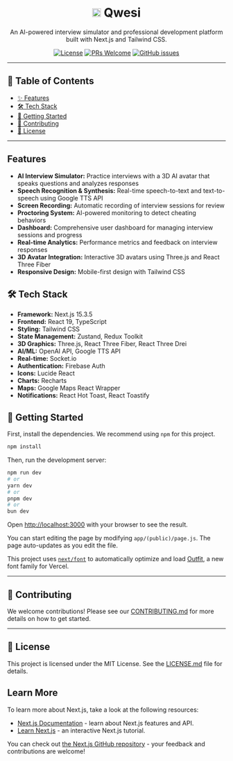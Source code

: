 <div align="center">
  <h1><img src="https://Qwesi.in/favicon.ico" width="20" height="20" alt="Qwesi Favicon">
   Qwesi</h1>
  <p>
    An AI-powered interview simulator and professional development platform built with Next.js and Tailwind CSS.
  </p>
  <p>
    <a href="https://github.com/GreatStackDev/Qwesi/blob/main/LICENSE.md"><img src="https://img.shields.io/github/license/GreatStackDev/Qwesi?style=for-the-badge" alt="License"></a>
    <a href="https://github.com/GreatStackDev/Qwesi/pulls"><img src="https://img.shields.io/badge/PRs-welcome-brightgreen.svg?style=for-the-badge" alt="PRs Welcome"></a>
    <a href="https://github.com/GreatStackDev/Qwesi/issues"><img src="https://img.shields.io/github/issues/GreatStackDev/Qwesi?style=for-the-badge" alt="GitHub issues"></a>
  </p>
</div>

---

## 📖 Table of Contents

- [✨ Features](#-features)
- [🛠️ Tech Stack](#-tech-stack)
- [🚀 Getting Started](#-getting-started)
- [🤝 Contributing](#-contributing)
- [📜 License](#-license)

---

## Features

- **AI Interview Simulator:** Practice interviews with a 3D AI avatar that speaks questions and analyzes responses
- **Speech Recognition & Synthesis:** Real-time speech-to-text and text-to-speech using Google TTS API
- **Screen Recording:** Automatic recording of interview sessions for review
- **Proctoring System:** AI-powered monitoring to detect cheating behaviors
- **Dashboard:** Comprehensive user dashboard for managing interview sessions and progress
- **Real-time Analytics:** Performance metrics and feedback on interview responses
- **3D Avatar Integration:** Interactive 3D avatars using Three.js and React Three Fiber
- **Responsive Design:** Mobile-first design with Tailwind CSS

## 🛠️ Tech Stack <a name="-tech-stack"></a>

- **Framework:** Next.js 15.3.5
- **Frontend:** React 19, TypeScript
- **Styling:** Tailwind CSS
- **State Management:** Zustand, Redux Toolkit
- **3D Graphics:** Three.js, React Three Fiber, React Three Drei
- **AI/ML:** OpenAI API, Google TTS API
- **Real-time:** Socket.io
- **Authentication:** Firebase Auth
- **Icons:** Lucide React
- **Charts:** Recharts
- **Maps:** Google Maps React Wrapper
- **Notifications:** React Hot Toast, React Toastify

## 🚀 Getting Started <a name="-getting-started"></a>

First, install the dependencies. We recommend using `npm` for this project.

```bash
npm install
```

Then, run the development server:

```bash
npm run dev
# or
yarn dev
# or
pnpm dev
# or
bun dev
```

Open [http://localhost:3000](http://localhost:3000) with your browser to see the result.

You can start editing the page by modifying `app/(public)/page.js`. The page auto-updates as you edit the file.

This project uses [`next/font`](https://nextjs.org/docs/app/building-your-application/optimizing/fonts) to automatically optimize and load [Outfit](https://vercel.com/font), a new font family for Vercel.

---

## 🤝 Contributing <a name="-contributing"></a>

We welcome contributions! Please see our [CONTRIBUTING.md](./CONTRIBUTING.md) for more details on how to get started.

---

## 📜 License <a name="-license"></a>

This project is licensed under the MIT License. See the [LICENSE.md](./LICENSE.md) file for details.

## Learn More

To learn more about Next.js, take a look at the following resources:

- [Next.js Documentation](https://nextjs.org/docs) - learn about Next.js features and API.
- [Learn Next.js](https://nextjs.org/learn) - an interactive Next.js tutorial.

You can check out [the Next.js GitHub repository](https://github.com/vercel/next.js) - your feedback and contributions are welcome!
